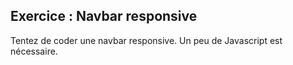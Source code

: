 ## Exercice : Navbar responsive

Tentez de coder une navbar responsive.
Un peu de Javascript est nécessaire.